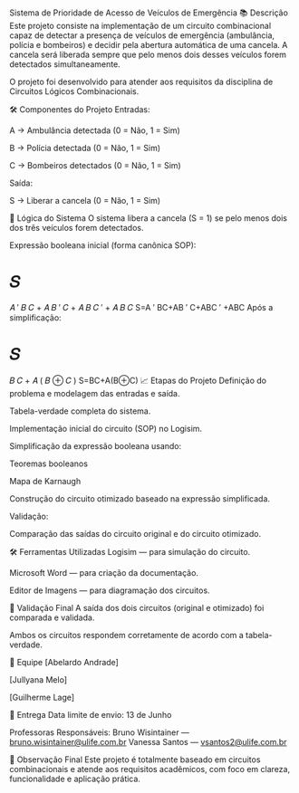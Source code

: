 Sistema de Prioridade de Acesso de Veículos de Emergência
📚 Descrição
Este projeto consiste na implementação de um circuito combinacional capaz de detectar a presença de veículos de emergência (ambulância, polícia e bombeiros) e decidir pela abertura automática de uma cancela.
A cancela será liberada sempre que pelo menos dois desses veículos forem detectados simultaneamente.

O projeto foi desenvolvido para atender aos requisitos da disciplina de Circuitos Lógicos Combinacionais.

🛠️ Componentes do Projeto
Entradas:

A → Ambulância detectada (0 = Não, 1 = Sim)

B → Polícia detectada (0 = Não, 1 = Sim)

C → Bombeiros detectados (0 = Não, 1 = Sim)

Saída:

S → Liberar a cancela (0 = Não, 1 = Sim)

🧠 Lógica do Sistema
O sistema libera a cancela (S = 1) se pelo menos dois dos três veículos forem detectados.

Expressão booleana inicial (forma canônica SOP):

𝑆
=
𝐴
′
𝐵
𝐶
+
𝐴
𝐵
′
𝐶
+
𝐴
𝐵
𝐶
′
+
𝐴
𝐵
𝐶
S=A 
′
 BC+AB 
′
 C+ABC 
′
 +ABC
Após a simplificação:

𝑆
=
𝐵
𝐶
+
𝐴
(
𝐵
⊕
𝐶
)
S=BC+A(B⊕C)
📈 Etapas do Projeto
Definição do problema e modelagem das entradas e saída.

Tabela-verdade completa do sistema.

Implementação inicial do circuito (SOP) no Logisim.

Simplificação da expressão booleana usando:

Teoremas booleanos

Mapa de Karnaugh

Construção do circuito otimizado baseado na expressão simplificada.

Validação:

Comparação das saídas do circuito original e do circuito otimizado.

🛠️ Ferramentas Utilizadas
Logisim — para simulação do circuito.

Microsoft Word — para criação da documentação.

Editor de Imagens — para diagramação dos circuitos.

🧪 Validação Final
A saída dos dois circuitos (original e otimizado) foi comparada e validada.

Ambos os circuitos respondem corretamente de acordo com a tabela-verdade.

👥 Equipe
[Abelardo Andrade]

[Jullyana Melo]

[Guilherme Lage]



📅 Entrega
Data limite de envio: 13 de Junho

Professoras Responsáveis:
Bruno Wisintainer — bruno.wisintainer@ulife.com.br
Vanessa Santos — vsantos2@ulife.com.br

🚀 Observação Final
Este projeto é totalmente baseado em circuitos combinacionais e atende aos requisitos acadêmicos, com foco em clareza, funcionalidade e aplicação prática.

